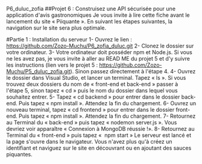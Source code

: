 P6_duluc_zofia
##Projet 6 : Construisez une API sécurisée pour une application d'avis gastronomiques
Je vous invite à lire cette fiche avant le lancement du site « Piiquante ». En suivant les étapes suivantes, la navigation sur le site sera plus optimale.

#Partie 1 : Installation du serveur
1- Ouvrez le lien :   https://github.com/Zozo-Muchu/P6_zofia_duluc.git
2- Clonez le dossier sur votre ordinateur.
3- Votre ordinateur doit posséder npm et Node.js. Si vous ne les avez pas, je vous invite à aller au READ ME du projet 5 et d'y suivre les instructions (lien vers le projet 5 : https://github.com/Zozo-Muchu/P5_duluc_zofia.git). Sinon passez directement à l'étape 4.
4- Ouvrez le dossier dans Visual Studio, et lancer un terminal. Tapez « ls ». Si vous trouvez deux dossiers du nom de « front-end et back-end » passer à l'étape 5, sinon tapez « cd » puis le nom du dossier dans lequel vous souhaitez entrer.
5- Tapez « cd backend » pour entrer dans le dossier back-end. Puis tapez « npm install ». Attendez la fin du chargement.
6- Ouvrez un nouveau terminal, tapez « cd frontend » pour entrer dans le dossier front-end. Puis tapez « npm install ». Attendez la fin du chargement.
7- Retournez au Terminal du « back-end » puis tapez « nodemon server.js ». Vous devriez voir apparaître « Connexion à MongoDB réussie !».
8- Retournez au Terminal du « front-end » puis tapez «  npm start »
Le serveur est lancé et la page s'ouvre dans le navigateur. Vous n'avez plus qu'à créez un identifiant et naviguez sur le site en découvrant ou en ajoutant des sauces piquantes.
